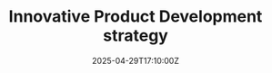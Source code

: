 ---
title: Innovative Product Development strategy
linkTitle: Innovative Product Development strategy
date: '2025-04-29T17:10:00Z'
weight: 1
description: Strategy for innovative product development includes phases of research,
  ideation, design, development, launch, evaluation, risk management, and success
  metrics, with a focus on market needs, user feedback, and iterative improvement.
draft: false
ref: innovative-product-development-strategy
---